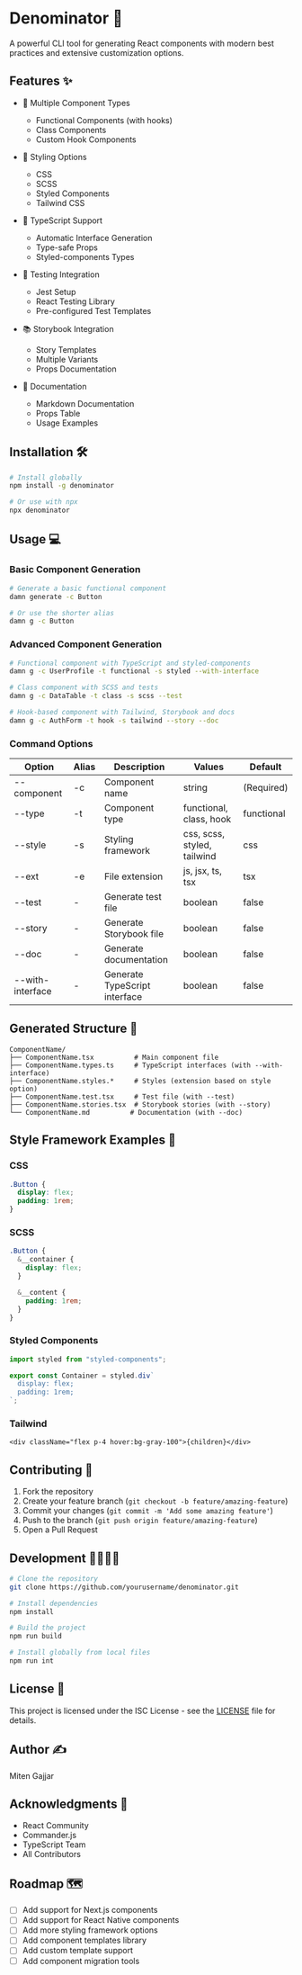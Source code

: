 # Denominator 🚀

A powerful CLI tool for generating React components with modern best practices and extensive customization options.

## Features ✨

- 🎯 Multiple Component Types

  - Functional Components (with hooks)
  - Class Components
  - Custom Hook Components

- 🎨 Styling Options

  - CSS
  - SCSS
  - Styled Components
  - Tailwind CSS

- 📝 TypeScript Support

  - Automatic Interface Generation
  - Type-safe Props
  - Styled-components Types

- 🧪 Testing Integration

  - Jest Setup
  - React Testing Library
  - Pre-configured Test Templates

- 📚 Storybook Integration

  - Story Templates
  - Multiple Variants
  - Props Documentation

- 📖 Documentation
  - Markdown Documentation
  - Props Table
  - Usage Examples

## Installation 🛠️

```bash
# Install globally
npm install -g denominator

# Or use with npx
npx denominator
```

## Usage 💻

### Basic Component Generation

```bash
# Generate a basic functional component
damn generate -c Button

# Or use the shorter alias
damn g -c Button
```

### Advanced Component Generation

```bash
# Functional component with TypeScript and styled-components
damn g -c UserProfile -t functional -s styled --with-interface

# Class component with SCSS and tests
damn g -c DataTable -t class -s scss --test

# Hook-based component with Tailwind, Storybook and docs
damn g -c AuthForm -t hook -s tailwind --story --doc
```

### Command Options

| Option           | Alias | Description                   | Values                      | Default    |
| ---------------- | ----- | ----------------------------- | --------------------------- | ---------- |
| --component      | -c    | Component name                | string                      | (Required) |
| --type           | -t    | Component type                | functional, class, hook     | functional |
| --style          | -s    | Styling framework             | css, scss, styled, tailwind | css        |
| --ext            | -e    | File extension                | js, jsx, ts, tsx            | tsx        |
| --test           | -     | Generate test file            | boolean                     | false      |
| --story          | -     | Generate Storybook file       | boolean                     | false      |
| --doc            | -     | Generate documentation        | boolean                     | false      |
| --with-interface | -     | Generate TypeScript interface | boolean                     | false      |

## Generated Structure 📁

```
ComponentName/
├── ComponentName.tsx          # Main component file
├── ComponentName.types.ts     # TypeScript interfaces (with --with-interface)
├── ComponentName.styles.*     # Styles (extension based on style option)
├── ComponentName.test.tsx     # Test file (with --test)
├── ComponentName.stories.tsx  # Storybook stories (with --story)
└── ComponentName.md          # Documentation (with --doc)
```

## Style Framework Examples 🎨

### CSS

```css
.Button {
  display: flex;
  padding: 1rem;
}
```

### SCSS

```scss
.Button {
  &__container {
    display: flex;
  }

  &__content {
    padding: 1rem;
  }
}
```

### Styled Components

```typescript
import styled from "styled-components";

export const Container = styled.div`
  display: flex;
  padding: 1rem;
`;
```

### Tailwind

```tsx
<div className="flex p-4 hover:bg-gray-100">{children}</div>
```

## Contributing 🤝

1. Fork the repository
2. Create your feature branch (`git checkout -b feature/amazing-feature`)
3. Commit your changes (`git commit -m 'Add some amazing feature'`)
4. Push to the branch (`git push origin feature/amazing-feature`)
5. Open a Pull Request

## Development 👩‍💻👨‍💻

```bash
# Clone the repository
git clone https://github.com/yourusername/denominator.git

# Install dependencies
npm install

# Build the project
npm run build

# Install globally from local files
npm run int
```

## License 📄

This project is licensed under the ISC License - see the [LICENSE](LICENSE) file for details.

## Author ✍️

Miten Gajjar

## Acknowledgments 🙏

- React Community
- Commander.js
- TypeScript Team
- All Contributors

## Roadmap 🗺️

- [ ] Add support for Next.js components
- [ ] Add support for React Native components
- [ ] Add more styling framework options
- [ ] Add component templates library
- [ ] Add custom template support
- [ ] Add component migration tools
